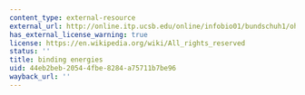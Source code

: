 ```yaml
---
content_type: external-resource
external_url: http://online.itp.ucsb.edu/online/infobio01/bundschuh1/oh/106.html
has_external_license_warning: true
license: https://en.wikipedia.org/wiki/All_rights_reserved
status: ''
title: binding energies
uid: 44eb2beb-2054-4fbe-8284-a75711b7be96
wayback_url: ''
---
```

